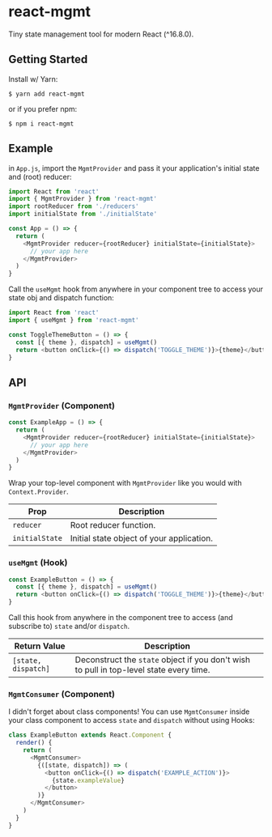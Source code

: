 # react-mgmt

Tiny state management tool for modern React (^16.8.0).

## Getting Started

Install w/ Yarn:

```
$ yarn add react-mgmt
```

or if you prefer npm:

```
$ npm i react-mgmt
```

## Example

in `App.js`, import the `MgmtProvider` and pass it your application's initial state and (root) reducer:

```javascript
import React from 'react'
import { MgmtProvider } from 'react-mgmt'
import rootReducer from './reducers'
import initialState from './initialState'

const App = () => {
  return (
    <MgmtProvider reducer={rootReducer} initialState={initialState}>
      // your app here
    </MgmtProvider>
  )
}
```

Call the `useMgmt` hook from anywhere in your component tree to access your state obj and dispatch function:

```javascript
import React from 'react'
import { useMgmt } from 'react-mgmt'

const ToggleThemeButton = () => {
  const [{ theme }, dispatch] = useMgmt()
  return <button onClick={() => dispatch('TOGGLE_THEME')}>{theme}</button>
}
```

## API

### `MgmtProvider` (Component)

```javascript
const ExampleApp = () => {
  return (
    <MgmtProvider reducer={rootReducer} initialState={initialState}>
      // your app here
    </MgmtProvider>
  )
}
```

Wrap your top-level component with `MgmtProvider` like you would with `Context.Provider`.

| Prop           | Description                               |
| -------------- | ----------------------------------------- |
| `reducer`      | Root reducer function.                    |
| `initialState` | Initial state object of your application. |

### `useMgmt` (Hook)

```javascript
const ExampleButton = () => {
  const [{ theme }, dispatch] = useMgmt()
  return <button onClick={() => dispatch('TOGGLE_THEME')}>{theme}</button>
}
```

Call this hook from anywhere in the component tree to access (and subscribe to) `state` and/or `dispatch`.

| Return Value        | Description                                                                             |
| ------------------- | --------------------------------------------------------------------------------------- |
| `[state, dispatch]` | Deconstruct the `state` object if you don't wish to pull in top-level state every time. |

### `MgmtConsumer` (Component)

I didn't forget about class components! You can use `MgmtConsumer` inside your class component to access `state` and `dispatch` without using Hooks:

```javascript
class ExampleButton extends React.Component {
  render() {
    return (
      <MgmtConsumer>
        {([state, dispatch]) => (
          <button onClick={() => dispatch('EXAMPLE_ACTION')}>
            {state.exampleValue}
          </button>
        )}
      </MgmtConsumer>
    )
  }
}
```

